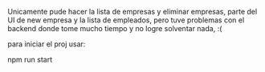 Unicamente pude hacer la lista de empresas y eliminar empresas, parte del UI de new empresa y la lista de empleados, pero tuve problemas con el backend donde tome mucho tiempo y no 
logre solventar nada, :(

para iniciar el proj usar:

npm run start